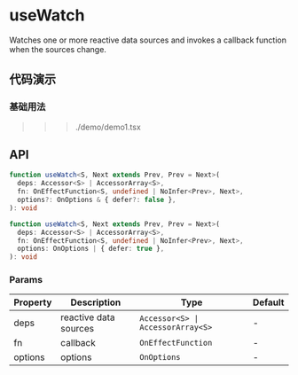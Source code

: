 # useWatch

Watches one or more reactive data sources and invokes a callback function when the sources change.

## 代码演示

### 基础用法

>>> ./demo/demo1.tsx

## API

```typescript
function useWatch<S, Next extends Prev, Prev = Next>(
  deps: Accessor<S> | AccessorArray<S>,
  fn: OnEffectFunction<S, undefined | NoInfer<Prev>, Next>,
  options?: OnOptions & { defer?: false },
): void

function useWatch<S, Next extends Prev, Prev = Next>(
  deps: Accessor<S> | AccessorArray<S>,
  fn: OnEffectFunction<S, undefined | NoInfer<Prev>, Next>,
  options: OnOptions | { defer: true },
): void
```

### Params

| Property     | Description           | Type                              | Default |
| ------------ | --------------------- | --------------------------------- | ------ |
| deps         | reactive data sources | `Accessor<S> \| AccessorArray<S>` | -      |
| fn           | callback              | `OnEffectFunction`                | -      |
| options      | options               | `OnOptions`                       | -      |
